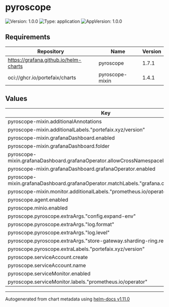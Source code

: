 # pyroscope

![Version: 1.0.0](https://img.shields.io/badge/Version-1.0.0-informational?style=flat-square) ![Type: application](https://img.shields.io/badge/Type-application-informational?style=flat-square) ![AppVersion: 1.0.0](https://img.shields.io/badge/AppVersion-1.0.0-informational?style=flat-square)

## Requirements

| Repository | Name | Version |
|------------|------|---------|
| https://grafana.github.io/helm-charts | pyroscope | 1.7.1 |
| oci://ghcr.io/portefaix/charts | pyroscope-mixin | 1.4.1 |

## Values

| Key | Type | Default | Description |
|-----|------|---------|-------------|
| pyroscope-mixin.additionalAnnotations | object | `{}` |  |
| pyroscope-mixin.additionalLabels."portefaix.xyz/version" | string | `"v0.54.0"` |  |
| pyroscope-mixin.grafanaDashboard.enabled | bool | `true` |  |
| pyroscope-mixin.grafanaDashboard.folder | string | `"profiling"` |  |
| pyroscope-mixin.grafanaDashboard.grafanaOperator.allowCrossNamespaceImport | bool | `true` |  |
| pyroscope-mixin.grafanaDashboard.grafanaOperator.enabled | bool | `true` |  |
| pyroscope-mixin.grafanaDashboard.grafanaOperator.matchLabels."grafana.com/dashboards" | string | `"portefaix"` |  |
| pyroscope-mixin.monitor.additionalLabels."prometheus.io/operator" | string | `"portefaix"` |  |
| pyroscope.agent.enabled | bool | `false` |  |
| pyroscope.minio.enabled | bool | `false` |  |
| pyroscope.pyroscope.extraArgs."config.expand-env" | bool | `true` |  |
| pyroscope.pyroscope.extraArgs."log.format" | string | `"json"` |  |
| pyroscope.pyroscope.extraArgs."log.level" | string | `"info"` |  |
| pyroscope.pyroscope.extraArgs."store-gateway.sharding-ring.replication-factor" | string | `"3"` |  |
| pyroscope.pyroscope.extraLabels."portefaix.xyz/version" | string | `"v0.54.0"` |  |
| pyroscope.serviceAccount.create | bool | `true` |  |
| pyroscope.serviceAccount.name | string | `"pyroscope"` |  |
| pyroscope.serviceMonitor.enabled | bool | `true` |  |
| pyroscope.serviceMonitor.labels."prometheus.io/operator" | string | `"portefaix"` |  |

----------------------------------------------
Autogenerated from chart metadata using [helm-docs v1.11.0](https://github.com/norwoodj/helm-docs/releases/v1.11.0)
